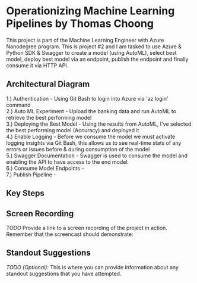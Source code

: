
# Operationizing Machine Learning Pipelines by Thomas Choong

This project is part of the Machine Learning Engineer with Azure Nanodegree program. This is project #2 and I am tasked to use Azure & Python SDK & Swagger to create a model (using AutoML), select best model, deploy best model via an endpoint, publish the endpoint and finally consume it via HTTP API.

## Architectural Diagram
1.) Authentication - Using Git Bash to login into Azure via 'az login' command
<br>2.) Auto ML Experiment - Upload the banking data and run AutoML to retrieve the best performing model
<br>3.) Deploying the Best Model - Using the results from AutoML, I've selected the best performing model (Accuracy) and deployed it 
<br>4.) Enable Logging - Before we consume the model we must activate logging insights via Git Bash, this allows us to see real-time stats of any errors or issues before & during consumption of the model
<br>5.) Swagger Documentation - Swagger is used to consume the model and enabling the API to have access to the end model. 
<br>6.) Consume Model Endpoints - 
<br>7.) Publish Pipeline - 

## Key Steps




## Screen Recording
*TODO* Provide a link to a screen recording of the project in action. Remember that the screencast should demonstrate:

## Standout Suggestions
*TODO (Optional):* This is where you can provide information about any standout suggestions that you have attempted.
